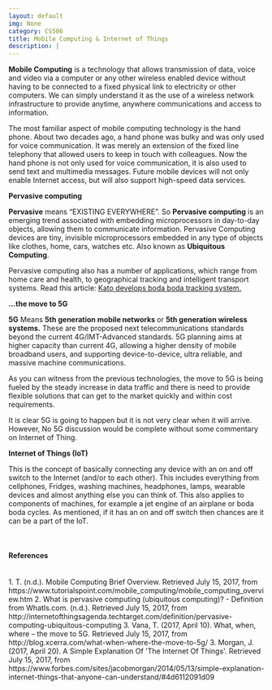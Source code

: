 ```yaml
---
layout: default
img: None
category: CS506
title: Mobile Computing & Internet of Things
description: |
---
```

<strong>Mobile Computing</strong> is a technology that allows transmission of data, voice and video via a computer or any other wireless enabled device without having to be connected to a fixed physical link to electricity or other computers. We can simply understand it as the use of a wireless network infrastructure to provide anytime, anywhere communications and access to information.
<p>The most familiar aspect of mobile computing technology is the hand phone. About two decades ago, a hand phone was bulky and was only used for voice communication. It was merely an extension of the fixed line telephony that allowed users to keep in touch with colleagues. Now the hand phone is not only used for voice communication, it is also used to send text and multimedia messages. Future mobile devices will not only enable Internet access, but will also support high-speed data services.</p>
<p><strong>Pervasive computing</strong></p>
<p><strong>Pervasive</strong> means “EXISTING EVERYWHERE”. So <strong>Pervasive computing</strong> is an emerging trend associated with embedding microprocessors in day-to-day objects, allowing them to communicate information. Pervasive Computing devices are tiny, invisible microprocessors embedded in any type of objects like clothes, home, cars, watches etc. Also known as <strong>Ubiquitous Computing</strong>.
</p>
<p>Pervasive computing also has a number of applications, which range from home care and health, to geographical tracking and intelligent transport systems. Read this article: <a href="http://www.newvision.co.ug/new_vision/news/1426611/kato-develops-boda-boda-tracking" target="_blank">Kato develops boda boda tracking system.</a></p>
<p><strong>...the move to 5G </strong></p>
<p><strong>5G</strong> Means <strong>5th generation mobile networks </strong>or <strong>5th generation wireless systems.</strong> These are the proposed next telecommunications standards beyond the current 4G/IMT-Advanced standards.
5G planning aims at higher capacity than current 4G, allowing a higher density of mobile broadband users, and supporting device-to-device, ultra reliable, and massive machine communications.</p>
<p>As you can witness from the previous technologies, the move to 5G is being fueled by the steady increase in data traffic and there is need to provide flexible solutions that can get to the  market quickly and within cost requirements.</p>
<p>It is clear 5G is going to happen but it is not very clear when it will arrive. However, No 5G discussion would be complete without some commentary on Internet of Thing.</p>
<p><strong>Internet of Things (IoT)</strong></p>
<p>This is the concept of basically connecting any device with an on and off switch to the Internet (and/or to each other). This includes everything from cellphones, Fridges, washing machines, headphones, lamps, wearable devices and almost anything else you can think of.  This also applies to components of machines, for example a jet engine of an airplane or boda boda cycles. As mentioned, if it has an on and off switch then chances are it can be a part of the IoT. </p>

<br/>
<h4>References</h4>
<br/>
1. T. (n.d.). Mobile Computing Brief Overview. Retrieved July 15, 2017, from https://www.tutorialspoint.com/mobile_computing/mobile_computing_overview.htm  
2. What is pervasive computing (ubiquitous computing)? - Definition from WhatIs.com. (n.d.). Retrieved July 15, 2017, from http://internetofthingsagenda.techtarget.com/definition/pervasive-computing-ubiquitous-computing   
3. Vana, T. (2017, April 10). What, when, where – the move to 5G. Retrieved July 15, 2017, from http://blog.xcerra.com/what-when-where-the-move-to-5g/  
3. Morgan, J. (2017, April 20). A Simple Explanation Of 'The Internet Of Things'. Retrieved July 15, 2017, from https://www.forbes.com/sites/jacobmorgan/2014/05/13/simple-explanation-internet-things-that-anyone-can-understand/#4d6112091d09
